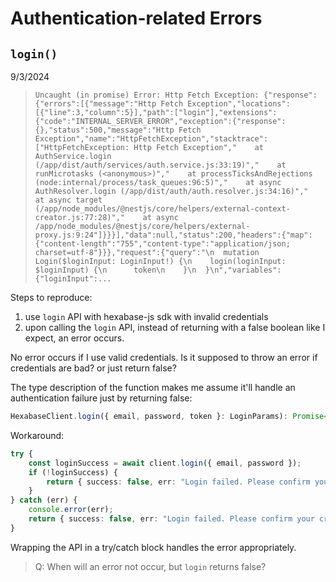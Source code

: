 # Authentication-related Errors

## `login()`

9/3/2024

> ```Uncaught (in promise) Error: Http Fetch Exception: {"response":{"errors":[{"message":"Http Fetch Exception","locations":[{"line":3,"column":5}],"path":["login"],"extensions":{"code":"INTERNAL_SERVER_ERROR","exception":{"response":{},"status":500,"message":"Http Fetch Exception","name":"HttpFetchException","stacktrace":["HttpFetchException: Http Fetch Exception","    at AuthService.login (/app/dist/auth/services/auth.service.js:33:19)","    at runMicrotasks (<anonymous>)","    at processTicksAndRejections (node:internal/process/task_queues:96:5)","    at async AuthResolver.login (/app/dist/auth/auth.resolver.js:34:16)","    at async target (/app/node_modules/@nestjs/core/helpers/external-context-creator.js:77:28)","    at async /app/node_modules/@nestjs/core/helpers/external-proxy.js:9:24"]}}}],"data":null,"status":200,"headers":{"map":{"content-length":"755","content-type":"application/json; charset=utf-8"}}},"request":{"query":"\n  mutation Login($loginInput: LoginInput!) {\n    login(loginInput: $loginInput) {\n      token\n    }\n  }\n","variables":{"loginInput":...```

Steps to reproduce:
1. use `login` API with hexabase-js sdk with invalid credentials
2. upon calling the `login` API, instead of returning with a false boolean like I expect, an error occurs.

No error occurs if I use valid credentials. Is it supposed to throw an error if credentials are bad?  or just return false?

The type description of the function makes me assume it'll handle an authentication failure just by returning false:

```typescript
HexabaseClient.login({ email, password, token }: LoginParams): Promise<boolean>
```

Workaround:

```typescript
try {
    const loginSuccess = await client.login({ email, password });
    if (!loginSuccess) {
        return { success: false, err: "Login failed. Please confirm your credentials and try again." };
    }
} catch (err) {
    console.error(err);
    return { success: false, err: "Login failed. Please confirm your credentials and try again." };
}
```

Wrapping the API in a try/catch block handles the error appropriately.

> Q: When will an error not occur, but `login` returns false? 
